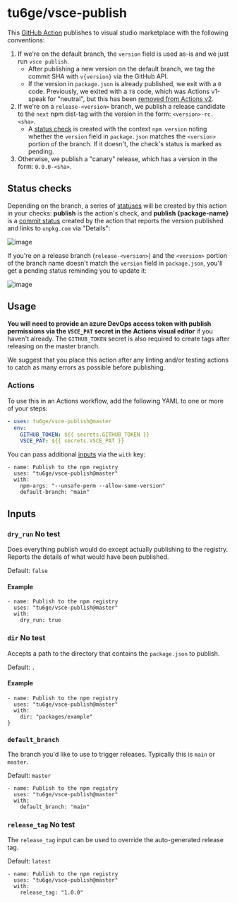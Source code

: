 # tu6ge/vsce-publish

This [GitHub Action][github actions] publishes to visual studio marketplace  with the following conventions:

1. If we're on the default branch, the `version` field is used as-is and we just run `vsce publish`.
   - After publishing a new version on the default branch, we tag the commit SHA with `v{version}` via the GitHub API.
   - If the version in `package.json` is already published, we exit with a `0` code. Previously, we exited with a `78` code, which was Actions v1-speak for "neutral", but this has been [removed from Actions v2](https://twitter.com/ethomson/status/1163899559279497217?s=20).
1. If we're on a `release-<version>` branch, we publish a release candidate to the `next` npm dist-tag with the version in the form: `<version>-rc.<sha>`.
   - A [status check][status checks] is created with the context `npm version` noting whether the `version` field in `package.json` matches the `<version>` portion of the branch. If it doesn't, the check's status is marked as pending.
1. Otherwise, we publish a "canary" release, which has a version in the form: `0.0.0-<sha>`.

## Status checks

Depending on the branch, a series of [statuses][status checks] will be created by this action in your checks: **publish** is the action's check, and **publish {package-name}** is a [commit status] created by the action that reports the version published and links to `unpkg.com` via "Details":

![image](https://user-images.githubusercontent.com/113896/52375286-23368980-2a14-11e9-8974-062a3e45a846.png)

If you're on a release branch (`release-<version>`) and the `<version>` portion of the branch name doesn't match the `version` field in `package.json`, you'll get a pending status reminding you to update it:

![image](https://user-images.githubusercontent.com/113896/52388530-b63ae800-2a43-11e9-92ef-14ec9459c109.png)

## Usage

**You will need to provide an azure DevOps access token with publish permissions via the `VSCE_PAT` secret in the Actions visual editor** if you haven't already. The `GITHUB_TOKEN` secret is also required to create tags after releasing on the master branch.

We suggest that you place this action after any linting and/or testing actions to catch as many errors as possible before publishing.


### Actions
To use this in an Actions workflow, add the following YAML to one or more of your steps:

```yaml
- uses: tu6ge/vsce-publish@master
  env:
    GITHUB_TOKEN: ${{ secrets.GITHUB_TOKEN }}
    VSCE_PAT: ${{ secrets.VSCE_PAT }}
```

You can pass additional [inputs](#inputs) via the `with` key:

```hcl
- name: Publish to the npm registry
  uses: "tu6ge/vsce-publish@master"
  with:
    npm-args: "--unsafe-perm --allow-same-version"
    default-branch: "main"
```


## Inputs

### `dry_run` **No test**

Does everything publish would do except actually publishing to the registry. Reports the details of what would have been published.

Default: `false`

#### Example

```hcl
- name: Publish to the npm registry
  uses: "tu6ge/vsce-publish@master"
  with:
    dry_run: true
```

### `dir` **No test**

Accepts a path to the directory that contains the `package.json` to publish.

Default: `.`

#### Example

```hcl
- name: Publish to the npm registry
  uses: "tu6ge/vsce-publish@master"
  with:
    dir: "packages/example"
}
```

### `default_branch`

The branch you'd like to use to trigger releases. Typically this is `main` or `master`.

Default: `master`

```hcl
- name: Publish to the npm registry
  uses: "tu6ge/vsce-publish@master"
  with:
    default_branch: "main"
```

### `release_tag` **No test**

The `release_tag` input can be used to override the auto-generated release tag.

Default: `latest`

```hcl
- name: Publish to the npm registry
  uses: "tu6ge/vsce-publish@master"
  with:
    release_tag: "1.0.0"
```

[github actions]: https://github.com/features/actions
[commit status]: https://developer.github.com/v3/repos/statuses/
[status checks]: https://help.github.com/articles/about-status-checks/
